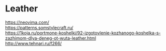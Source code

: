 # Leather
https://neovima.com/ <br>
https://patterns.somstylecraft.ru/ <br>
https://1koja.ru/portmone-koshelki/92-izgotovlenie-kozhanogo-koshelka-s-zazhimom-dlya-deneg-ot-wuta-leather.html <br>
http://www.tehnari.ru/f266/
